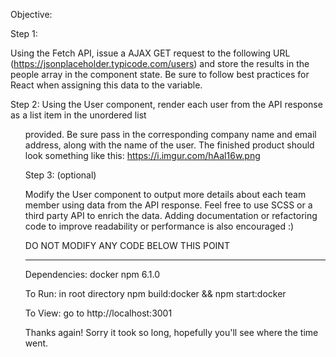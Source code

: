 Objective:

Step 1:

Using the Fetch API, issue a AJAX GET request to the following URL (https://jsonplaceholder.typicode.com/users) and store the results in the people array in the component state. Be sure to follow best practices for React when assigning this data to the variable.

Step 2:
Using the User component, render each user from the API response as a list item in the unordered list <ul> provided. Be sure pass in the corresponding company name and email address, along with the name of the user. The finished product should look something like this: https://i.imgur.com/hAal16w.png

Step 3: (optional)

Modify the User component to output more details about each team member using data from the API response. Feel free to use SCSS or a third party API to enrich the data. Adding documentation or refactoring code to improve readability or performance is also encouraged :) 

DO NOT MODIFY ANY CODE BELOW THIS POINT

---- ---- ----

Dependencies:
    docker
    npm 6.1.0

To Run:
    in root directory
    npm build:docker && npm start:docker

To View:
    go to http://localhost:3001

Thanks again! Sorry it took so long, hopefully you'll see where the time went.